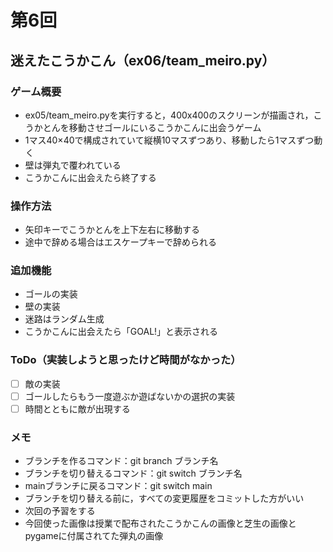 # 第6回
## 迷えたこうかこん（ex06/team_meiro.py）
### ゲーム概要
- ex05/team_meiro.pyを実行すると，400x400のスクリーンが描画され，こうかとんを移動させゴールにいるこうかこんに出会うゲーム
- 1マス40×40で構成されていて縦横10マスずつあり、移動したら1マスずつ動く
- 壁は弾丸で覆われている
- こうかこんに出会えたら終了する
### 操作方法
- 矢印キーでこうかとんを上下左右に移動する
- 途中で辞める場合はエスケープキーで辞められる
### 追加機能
- ゴールの実装
- 壁の実装
- 迷路はランダム生成
- こうかこんに出会えたら「GOAL!」と表示される
### ToDo（実装しようと思ったけど時間がなかった）
- [ ] 敵の実装
- [ ] ゴールしたらもう一度遊ぶか遊ばないかの選択の実装
- [ ] 時間とともに敵が出現する
### メモ
- ブランチを作るコマンド：git branch ブランチ名
- ブランチを切り替えるコマンド：git switch ブランチ名
- mainブランチに戻るコマンド：git switch main
- ブランチを切り替える前に，すべての変更履歴をコミットした方がいい
- 次回の予習をする
- 今回使った画像は授業で配布されたこうかこんの画像と芝生の画像とpygameに付属されてた弾丸の画像
